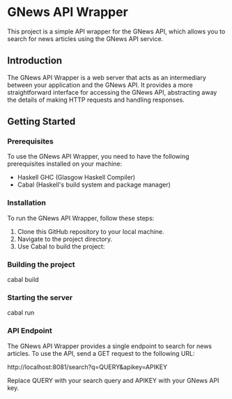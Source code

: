 # GNews API Wrapper

This project is a simple API wrapper for the GNews API, which allows you to search for news articles using the GNews API service.

## Introduction

The GNews API Wrapper is a web server that acts as an intermediary between your application and the GNews API. It provides a more straightforward interface for accessing the GNews API, abstracting away the details of making HTTP requests and handling responses.

## Getting Started

### Prerequisites

To use the GNews API Wrapper, you need to have the following prerequisites installed on your machine:

- Haskell GHC (Glasgow Haskell Compiler)
- Cabal (Haskell's build system and package manager)

### Installation

To run the GNews API Wrapper, follow these steps:

1. Clone this GitHub repository to your local machine.
2. Navigate to the project directory.
3. Use Cabal to build the project:


### Building the project

cabal build

### Starting the server

cabal run

### API Endpoint

The GNews API Wrapper provides a single endpoint to search for news articles. To use the API, send a GET request to the following URL:

http://localhost:8081/search?q=QUERY&apikey=APIKEY

Replace QUERY with your search query and APIKEY with your GNews API key.



